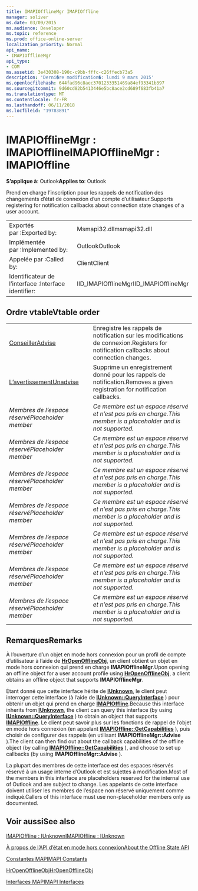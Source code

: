 ```yaml
---
title: IMAPIOfflineMgr IMAPIOffline
manager: soliver
ms.date: 03/09/2015
ms.audience: Developer
ms.topic: reference
ms.prod: office-online-server
localization_priority: Normal
api_name:
- IMAPIOfflineMgr
api_type:
- COM
ms.assetid: 3e430308-190c-c9bb-fffc-c26ffecb73a5
description: 'Derni�re modification�: lundi 9 mars 2015'
ms.openlocfilehash: 644fad96c8aec3701233351469a84ef93341b397
ms.sourcegitcommit: 9d60cd82b5413446e5bc8ace2cd689f683fb41a7
ms.translationtype: MT
ms.contentlocale: fr-FR
ms.lasthandoff: 06/11/2018
ms.locfileid: "19783891"
---
```

# <a name="imapiofflinemgr--imapioffline"></a><span data-ttu-id="273f2-103">IMAPIOfflineMgr : IMAPIOffline</span><span class="sxs-lookup"><span data-stu-id="273f2-103">IMAPIOfflineMgr : IMAPIOffline</span></span>

  
  
<span data-ttu-id="273f2-104">**S’applique à**: Outlook</span><span class="sxs-lookup"><span data-stu-id="273f2-104">**Applies to**: Outlook</span></span> 
  
<span data-ttu-id="273f2-105">Prend en charge l’inscription pour les rappels de notification des changements d’état de connexion d’un compte d’utilisateur.</span><span class="sxs-lookup"><span data-stu-id="273f2-105">Supports registering for notification callbacks about connection state changes of a user account.</span></span>
  
|||
|:-----|:-----|
|<span data-ttu-id="273f2-106">Exportés par :</span><span class="sxs-lookup"><span data-stu-id="273f2-106">Exported by:</span></span>  <br/> |<span data-ttu-id="273f2-107">Msmapi32.dll</span><span class="sxs-lookup"><span data-stu-id="273f2-107">msmapi32.dll</span></span>  <br/> |
|<span data-ttu-id="273f2-108">Implémentée par :</span><span class="sxs-lookup"><span data-stu-id="273f2-108">Implemented by:</span></span>  <br/> |<span data-ttu-id="273f2-109">Outlook</span><span class="sxs-lookup"><span data-stu-id="273f2-109">Outlook</span></span>  <br/> |
|<span data-ttu-id="273f2-110">Appelée par :</span><span class="sxs-lookup"><span data-stu-id="273f2-110">Called by:</span></span>  <br/> |<span data-ttu-id="273f2-111">Client</span><span class="sxs-lookup"><span data-stu-id="273f2-111">Client</span></span>  <br/> |
|<span data-ttu-id="273f2-112">Identificateur de l’interface :</span><span class="sxs-lookup"><span data-stu-id="273f2-112">Interface identifier:</span></span>  <br/> |<span data-ttu-id="273f2-113">IID_IMAPIOfflineMgr</span><span class="sxs-lookup"><span data-stu-id="273f2-113">IID_IMAPIOfflineMgr</span></span>  <br/> |
   
## <a name="vtable-order"></a><span data-ttu-id="273f2-114">Ordre vtable</span><span class="sxs-lookup"><span data-stu-id="273f2-114">Vtable order</span></span>

|||
|:-----|:-----|
|[<span data-ttu-id="273f2-115">Conseiller</span><span class="sxs-lookup"><span data-stu-id="273f2-115">Advise</span></span>](imapiofflinemgr-advise.md) <br/> |<span data-ttu-id="273f2-116">Enregistre les rappels de notification sur les modifications de connexion.</span><span class="sxs-lookup"><span data-stu-id="273f2-116">Registers for notification callbacks about connection changes.</span></span>  <br/> |
|[<span data-ttu-id="273f2-117">L’avertissement</span><span class="sxs-lookup"><span data-stu-id="273f2-117">Unadvise</span></span>](imapiofflinemgr-unadvise.md) <br/> |<span data-ttu-id="273f2-118">Supprime un enregistrement donné pour les rappels de notification.</span><span class="sxs-lookup"><span data-stu-id="273f2-118">Removes a given registration for notification callbacks.</span></span>  <br/> |
| <span data-ttu-id="273f2-119">*Membres de l’espace réservé*</span><span class="sxs-lookup"><span data-stu-id="273f2-119">*Placeholder member*</span></span>  <br/> | <span data-ttu-id="273f2-120">*Ce membre est un espace réservé et n’est pas pris en charge.*</span><span class="sxs-lookup"><span data-stu-id="273f2-120">*This member is a placeholder and is not supported.*</span></span>  <br/> |
| <span data-ttu-id="273f2-121">*Membres de l’espace réservé*</span><span class="sxs-lookup"><span data-stu-id="273f2-121">*Placeholder member*</span></span>  <br/> | <span data-ttu-id="273f2-122">*Ce membre est un espace réservé et n’est pas pris en charge.*</span><span class="sxs-lookup"><span data-stu-id="273f2-122">*This member is a placeholder and is not supported.*</span></span>  <br/> |
| <span data-ttu-id="273f2-123">*Membres de l’espace réservé*</span><span class="sxs-lookup"><span data-stu-id="273f2-123">*Placeholder member*</span></span>  <br/> | <span data-ttu-id="273f2-124">*Ce membre est un espace réservé et n’est pas pris en charge.*</span><span class="sxs-lookup"><span data-stu-id="273f2-124">*This member is a placeholder and is not supported.*</span></span>  <br/> |
| <span data-ttu-id="273f2-125">*Membres de l’espace réservé*</span><span class="sxs-lookup"><span data-stu-id="273f2-125">*Placeholder member*</span></span>  <br/> | <span data-ttu-id="273f2-126">*Ce membre est un espace réservé et n’est pas pris en charge.*</span><span class="sxs-lookup"><span data-stu-id="273f2-126">*This member is a placeholder and is not supported.*</span></span>  <br/> |
| <span data-ttu-id="273f2-127">*Membres de l’espace réservé*</span><span class="sxs-lookup"><span data-stu-id="273f2-127">*Placeholder member*</span></span>  <br/> | <span data-ttu-id="273f2-128">*Ce membre est un espace réservé et n’est pas pris en charge.*</span><span class="sxs-lookup"><span data-stu-id="273f2-128">*This member is a placeholder and is not supported.*</span></span>  <br/> |
| <span data-ttu-id="273f2-129">*Membres de l’espace réservé*</span><span class="sxs-lookup"><span data-stu-id="273f2-129">*Placeholder member*</span></span>  <br/> | <span data-ttu-id="273f2-130">*Ce membre est un espace réservé et n’est pas pris en charge.*</span><span class="sxs-lookup"><span data-stu-id="273f2-130">*This member is a placeholder and is not supported.*</span></span>  <br/> |
| <span data-ttu-id="273f2-131">*Membres de l’espace réservé*</span><span class="sxs-lookup"><span data-stu-id="273f2-131">*Placeholder member*</span></span>  <br/> | <span data-ttu-id="273f2-132">*Ce membre est un espace réservé et n’est pas pris en charge.*</span><span class="sxs-lookup"><span data-stu-id="273f2-132">*This member is a placeholder and is not supported.*</span></span>  <br/> |
   
## <a name="remarks"></a><span data-ttu-id="273f2-133">Remarques</span><span class="sxs-lookup"><span data-stu-id="273f2-133">Remarks</span></span>

<span data-ttu-id="273f2-134">À l’ouverture d’un objet en mode hors connexion pour un profil de compte d’utilisateur à l’aide de **[HrOpenOfflineObj](hropenofflineobj.md)**, un client obtient un objet en mode hors connexion qui prend en charge **IMAPIOfflineMgr**.</span><span class="sxs-lookup"><span data-stu-id="273f2-134">Upon opening an offline object for a user account profile using **[HrOpenOfflineObj](hropenofflineobj.md)**, a client obtains an offline object that supports **IMAPIOfflineMgr**.</span></span> 
  
<span data-ttu-id="273f2-135">Étant donné que cette interface hérite de **[IUnknown](http://msdn.microsoft.com/en-us/library/ms680509%28v=VS.85%29.aspx)**, le client peut interroger cette interface (à l’aide de **[IUnknown::QueryInterface](http://msdn.microsoft.com/en-us/library/ms682521%28v=VS.85%29.aspx)** ) pour obtenir un objet qui prend en charge **[IMAPIOffline](imapiofflineiunknown.md)**.</span><span class="sxs-lookup"><span data-stu-id="273f2-135">Because this interface inherits from **[IUnknown](http://msdn.microsoft.com/en-us/library/ms680509%28v=VS.85%29.aspx)**, the client can query this interface (by using **[IUnknown::QueryInterface](http://msdn.microsoft.com/en-us/library/ms682521%28v=VS.85%29.aspx)** ) to obtain an object that supports **[IMAPIOffline](imapiofflineiunknown.md)**.</span></span> <span data-ttu-id="273f2-136">Le client peut savoir plus sur les fonctions de rappel de l’objet en mode hors connexion (en appelant **[IMAPIOffline::GetCapabilities](imapioffline-getcapabilities.md)** ), puis choisir de configurer des rappels (en utilisant **IMAPIOfflineMgr::Advise** ).</span><span class="sxs-lookup"><span data-stu-id="273f2-136">The client can then find out about the callback capabilities of the offline object (by calling **[IMAPIOffline::GetCapabilities](imapioffline-getcapabilities.md)** ), and choose to set up callbacks (by using **IMAPIOfflineMgr::Advise** ).</span></span> 
  
<span data-ttu-id="273f2-137">La plupart des membres de cette interface est des espaces réservés réservé à un usage interne d’Outlook et est sujettes à modification.</span><span class="sxs-lookup"><span data-stu-id="273f2-137">Most of the members in this interface are placeholders reserved for the internal use of Outlook and are subject to change.</span></span> <span data-ttu-id="273f2-138">Les appelants de cette interface doivent utiliser les membres de l’espace non réservé uniquement comme indiqué.</span><span class="sxs-lookup"><span data-stu-id="273f2-138">Callers of this interface must use non-placeholder members only as documented.</span></span>
  
## <a name="see-also"></a><span data-ttu-id="273f2-139">Voir aussi</span><span class="sxs-lookup"><span data-stu-id="273f2-139">See also</span></span>



[<span data-ttu-id="273f2-140">IMAPIOffline : IUnknown</span><span class="sxs-lookup"><span data-stu-id="273f2-140">IMAPIOffline : IUnknown</span></span>](imapiofflineiunknown.md)


[<span data-ttu-id="273f2-141">À propos de l’API d’état en mode hors connexion</span><span class="sxs-lookup"><span data-stu-id="273f2-141">About the Offline State API</span></span>](about-the-offline-state-api.md)
  
[<span data-ttu-id="273f2-142">Constantes MAPI</span><span class="sxs-lookup"><span data-stu-id="273f2-142">MAPI Constants</span></span>](mapi-constants.md)
  
[<span data-ttu-id="273f2-143">HrOpenOfflineObj</span><span class="sxs-lookup"><span data-stu-id="273f2-143">HrOpenOfflineObj</span></span>](hropenofflineobj.md)
  
[<span data-ttu-id="273f2-144">Interfaces MAPI</span><span class="sxs-lookup"><span data-stu-id="273f2-144">MAPI Interfaces</span></span>](mapi-interfaces.md)

